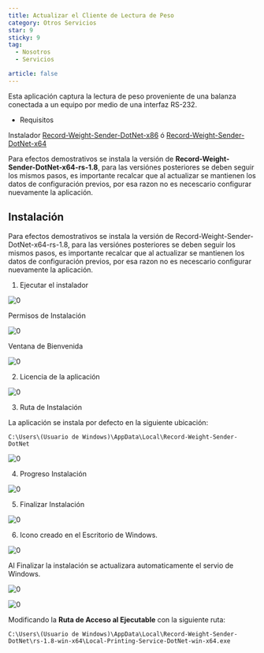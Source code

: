 ```yaml
---
title: Actualizar el Cliente de Lectura de Peso
category: Otros Servicios
star: 9
sticky: 9
tag:
  - Nosotros
  - Servicios

article: false
---
```


Esta aplicación captura la lectura de peso proveniente de una balanza conectada a un equipo por medio de una interfaz RS-232.

- Requisitos

Instalador [Record-Weight-Sender-DotNet-x86](https://erpya.ams3.digitaloceanspaces.com/public/Record-Weight-Sender-DotNet-x86-rs-1.8.exe) ó [Record-Weight-Sender-DotNet-x64](https://erpya.ams3.digitaloceanspaces.com/public/Record-Weight-Sender-DotNet-x64-rs-1.8.exe)

Para efectos demostrativos se instala la versión de **Record-Weight-Sender-DotNet-x64-rs-1.8**, para las versiónes posteriores se deben seguir los mismos pasos, es importante recalcar que al actualizar se mantienen los datos de configuración previos, por esa razon no es necescario configurar nuevamente la aplicación.

## Instalación

Para efectos demostrativos se instala la versión de Record-Weight-Sender-DotNet-x64-rs-1.8, para las versiónes posteriores se deben seguir los mismos pasos, es importante recalcar que al actualizar se mantienen los datos de configuración previos, por esa razon no es necescario configurar nuevamente la aplicación.

1. Ejecutar el instalador

![0](/assets/img/about/other-services/devices/weight-sender-start-installer.png)

Permisos de Instalación

![0](/assets/img/about/other-services/devices/weight-sender-permisions.png)

Ventana de Bienvenida

![0](/assets/img/about/other-services/devices/weight-sender-welcome.png)

2. Licencia de la aplicación

![0](/assets/img/about/other-services/devices/weight-sender-license.png)

3. Ruta de Instalación

La aplicación se instala por defecto en la siguiente ubicación:

~~~
C:\Users\(Usuario de Windows)\AppData\Local\Record-Weight-Sender-DotNet
~~~

![0](/assets/img/about/other-services/devices/weight-sender-install-path.png)

4. Progreso Instalación

![0](/assets/img/about/other-services/devices/weight-sender-progress-install.png)

5. Finalizar Instalación

![0](/assets/img/about/other-services/devices/weight-sender-install-finish.png)

6. Icono creado en el Escritorio de Windows.

![0](/assets/img/about/other-services/devices/weight-sender-desktop-shortcut.png)

Al Finalizar la instalación se actualizara automaticamente el servio de Windows.

![0](/assets/img/about/other-services/devices/weight-sender-folder-service.png)

![0](/assets/img/about/other-services/devices/weight-sender-folder-service-properties.png)

Modificando la **Ruta de Acceso al Ejecutable** con la siguiente ruta:

~~~
C:\Users\(Usuario de Windows)\AppData\Local\Record-Weight-Sender-DotNet\rs-1.8-win-x64\Local-Printing-Service-DotNet-win-x64.exe
~~~
